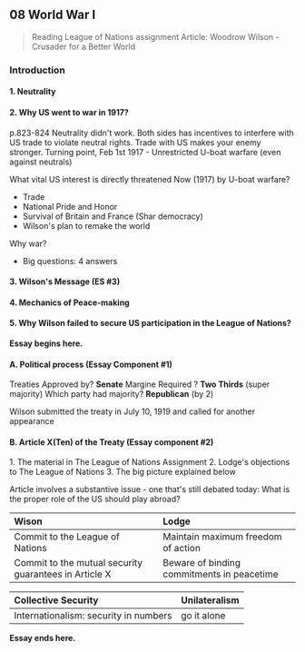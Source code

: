 ## 08 World War I

>Reading
League of Nations assignment
Article: Woodrow Wilson - Crusader for a Better World

### Introduction

#### 1. Neutrality

#### 2. Why US went to war in 1917?
p.823-824
Neutrality didn't work.
Both sides has incentives to interfere with US trade to violate neutral rights.
Trade with US makes your enemy stronger.
Turning point, Feb 1st 1917 - Unrestricted U-boat warfare (even against neutrals)

What vital US interest is directly threatened Now (1917) by U-boat warfare?
+ Trade
+ National Pride and Honor
+ Survival of Britain and France (Shar democracy)
+ Wilson's plan to remake the world

Why war?
+ Big questions: 4 answers

#### 3. Wilson's Message (ES #3)

#### 4. Mechanics of Peace-making

#### 5. Why Wilson failed to secure US participation in the League of Nations?
**Essay begins here.**

#### A. Political process (Essay Component #1)
Treaties Approved by? **Senate**
Margine Required ? **Two Thirds** (super majority)
Which party had majority? **Republican** (by 2)

Wilson submitted the treaty in July 10, 1919 and called for another appearance

#### B. Article X(Ten) of the Treaty (Essay component #2)
1\. The material in The League of Nations Assignment
2\. Lodge's objections to The League of Nations
3\. The big picture explained below

Article involves a substantive issue - one that's still debated today:
What is the proper role of the US should play abroad?

| Wison | Lodge |
:-------|:------|
| Commit to the League of Nations | Maintain maximum freedom of action
| Commit to the mutual security guarantees in Article X | Beware of binding commitments in peacetime|

| Collective Security | Unilateralism |
:-------|:------|
| Internationalism: security in numbers | go it alone |

**Essay ends here.**
